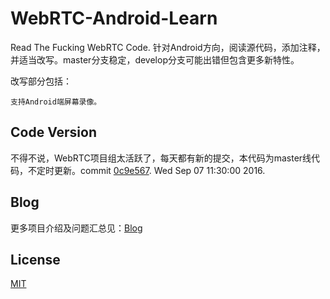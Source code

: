 # WebRTC-Android-Learn

Read The Fucking WebRTC Code. 针对Android方向，阅读源代码，添加注释，并适当改写。master分支稳定，develop分支可能出错但包含更多新特性。

改写部分包括：

    支持Android端屏幕录像。

## Code Version

不得不说，WebRTC项目组太活跃了，每天都有新的提交，本代码为master线代码，不定时更新。commit [0c9e567](https://chromium.googlesource.com/external/webrtc/+/0c9e567cd53035a6861b928a0febe2e4ceef0e11). Wed Sep 07 11:30:00 2016.

## Blog

更多项目介绍及问题汇总见：[Blog](http://blog.renyuzhuo.cn/#/issues/18)

## License

[MIT](https://github.com/RWebRTC/WebRTC-Android-Learn/blob/master/LICENSE)
